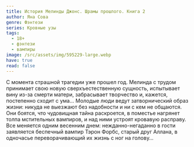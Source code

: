 ```yaml
---
title: История Мелинды Джонс. Шрамы прошлого. Книга 2
author: Яна Сова
genre: Фэнтези
series: Кровные узы
tags:
  - 18+
  - фэнтези
  - вампиры
image: /src/assets/img/595229-large.webp
have: true
read: false
---
```

С момента страшной трагедии уже прошел год. Мелинда с трудом принимает свою новую сверхъестественную сущность, испытывает вину из-за смерти матери, забрасывает творчество и, кажется, постепенно сходит с ума… Молодые люди ведут затворнический образ жизни: никуда не выезжают без надобности и ни с кем не общаются. Они боятся, что чудовищная тайна раскроется, в поместье нагрянет толпа мстительных вампиров, и над ними устроят кровавую расправу. Все меняется одним весенним днем: нежданно-негаданно в гости заявляется беспечный вампир Тэрон Форбс, старый друг Аллана, в одночасье переворачивающий их жизнь с ног на голову…

